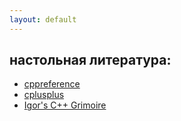 ```yaml
---
layout: default
---
```


настольная литература:
---
* [cppreference](https://en.cppreference.com/w)
* [cplusplus](http://www.cplusplus.com/reference)
* [Igor's C++ Grimoire](http://knockknock.org.uk/igor.html)
